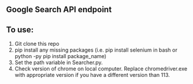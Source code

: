 ## Google Search API endpoint

## To use:
1. Git clone this repo  
2. pip install any missing packages (i.e. pip install selenium in bash or python -py pip install package_name)  
3. Set the path variable in Searcher.py.  
4. Check version of chrome on local computer. Replace chromedriver.exe with appropriate version if you have a different version than 113.  
